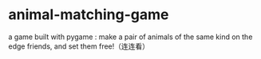 # animal-matching-game
a game built with pygame : make a pair of animals of the same kind on the edge friends, and set them free!（连连看）
